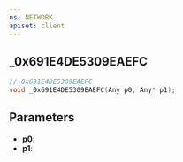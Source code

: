 ```yaml
---
ns: NETWORK
apiset: client
---
```

## _0x691E4DE5309EAEFC

```c
// 0x691E4DE5309EAEFC
void _0x691E4DE5309EAEFC(Any p0, Any* p1);
```


## Parameters
* **p0**:
* **p1**: